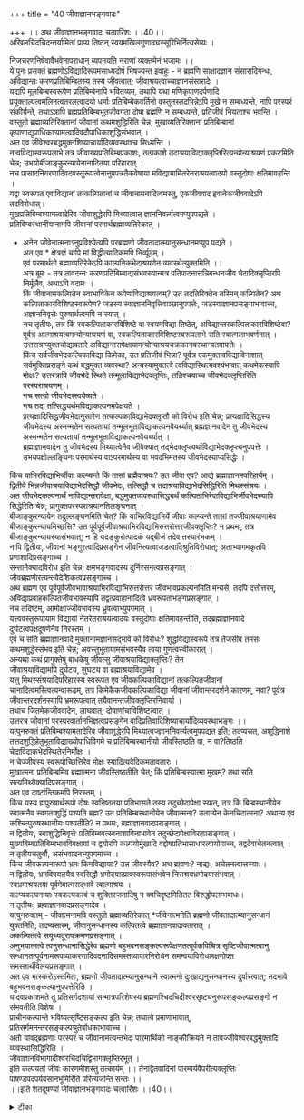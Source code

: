 +++
title = "40 जीवाज्ञानभङ्गवादः"

+++
।। अथ जीवाज्ञानभङ्गवादः चत्वारिंशः ।।40।।  
अखिलचिदचिदन्तर्यामितां प्राप्य तिष्ठन् स्वयमखिलगुणाढ्यस्सूरिभिर्नित्यसेव्यः ।  
  
निजचरणनिषेवावैभवेनापराधान् व्यपनयति नराणां व्यक्तमेनं भजामः ।।  
ये पुनः प्रसक्तं ब्रह्मणोऽविद्यादिरूपमसाध्यदोषं भिषज्यन्त इवाहुः - न ब्रह्मणि साक्षादज्ञान संसारादिगन्धः, अविद्यान्तः करणप्रतिबिम्बितस्य तस्य जीवत्वात्; जीवाश्रयत्वाच्चाज्ञानसंसारादेः ।  
 यद्यपि मूलबिम्बस्वरूपेण प्रतिबिम्बेनापि भवितव्यम्, तथापि यथा मणिकृपाणदर्पणादि प्रयुक्ताल्पत्वमलिनत्वतरलत्वादयो धर्माः प्रतिबिम्बैकवर्तिनो वस्तुतस्तदभिन्नेऽपि मुखे न सम्बध्यन्ते, नापि परस्परं संकीर्यन्ते, तथाऽत्रापि ब्रह्मप्रतिबिम्बभूतजीवगता दोषा ब्रह्मणि न सम्बध्यन्ते, प्रतिजीवं नियताश्च भवन्ति ।  
 वस्तुतो ब्रह्माव्यतिरिक्तानां जीवानां कथमशुद्धिरिति चेन्न; मुखाव्यतिरिक्तानां प्रतिबिम्बानां कृपाणाद्युपाधिकश्यामत्वादिवदौपाधिकाशुद्धिसंभवात् ।  
 अत एव जीवेश्वरबद्धमुक्तशिष्याचार्यादिव्यवस्थाश्च सिध्यन्ति ।  
 नन्वविद्यास्वरूपलाभे तत्र जीवाख्यप्रतिबिम्बप्रकाशः, तत्प्रकाशे तदाश्रयाविद्याक्लृप्तिरित्यन्योन्याश्रयणं प्रकटमिति चेन्न; उभयोर्बीजाङ्कुरन्यायेनानादितया परिहारात् ।  
 नच प्रासादनिगरणादिवदवस्तुरूपत्वेनानुपपन्नतैकवेषाया मविद्यायामितरेतराश्रयत्वादयो वस्तुदोषाः क्षतिमावहन्ति ।  
 यद्वा स्वरूपत एवाविद्यानां तत्कल्पितानां च जीवानामनादित्वमस्तु, एकजीववाद इवानेकजीववादेऽपि तदविरोधात्।  
 मुखप्रतिबिम्बश्यामत्वादेरिव जीवाशुद्धेरपि मिथ्यात्वात् ज्ञाननिवर्त्यत्वमप्युपपद्यते ।  
 प्रतिबिम्बस्थानीयानामपि जीवानां परमार्थब्रह्माव्यतिरेकात् ।  
 * अनेन जीवेनात्मनाऽनुप्रविश्येत्यपि परब्रह्मणो जीवतादात्म्यानुसन्धानमप्युप पद्यते ।  
 अत एव * क्षेत्रज्ञं चापि मां विद्धीत्यादिकमपि निर्व्यूढम् ।  
 एवं परमार्थतो ब्रह्माव्यतिरेकेऽपि काल्पनिकभेदाश्रयणेन व्यवस्थेत्युक्तमिति ।।  
अत्र ब्रूमः - तत्र तावदन्तः करणप्रतिबिम्बाद्यसंभवस्यान्यत्र प्रतिपादनात्तन्निबन्धनजीव भेदादिक्लृप्तिरपि निर्मूलैव, अथाऽपि वदामः ।  
 किं जीवानामकल्पितेन स्वाभाविकेन रूपेणाविद्याश्रयत्वम्? उत तदतिरिक्तेन तस्मिन् कल्पितेन? अथ कल्पिताकारविशिष्टस्वरूपेण? जडस्य स्वाज्ञाननिवृत्तिवाञ्छानुपपत्तेः, जडस्याज्ञानप्रसङ्गाभावाच्च, अज्ञाननिवृत्तेः पुरुषार्थत्वमपि न स्यात् ।  
 नच तृतीयः, तत्र किं स्वकल्पिताकारविशिष्टे वा स्वयमविद्या तिष्ठेत्, अविद्यान्तरकल्पिताकारविशिष्टेवा? पूर्वत्र आत्माश्रयत्वमन्योन्याश्रयणं वा, स्वकल्पिताकारविशिष्टस्वरूपलाभे सति स्वात्मलाभवर्णनात् ।  
उत्तरात्राप्युक्तचोद्यावतारे अविद्यान्तरापेक्षायामन्योन्याश्रयचक्रकानवस्थान्यतमापत्तेः ।  
 किंच सर्वजीवभेदकल्पिकाविद्या किमेका, उत प्रतिजीवं भिन्ना? पूर्वत्र एकमुक्तावविद्याविनाशात् सर्वमुक्तिप्रसङ्गे कथं बद्धमुक्त व्यवस्था? अन्यस्यामुक्तत्वे त्वविद्यास्थित्यवश्यंभावात् कथमेकस्यापि मोक्षः? उत्तरत्रापि जीवभेदे स्थिते तन्मूलाविद्याभेदक्लृप्तिः, तन्निश्चयाच्च जीवभेदक्लृप्तिरिति परस्पराश्रयणम् ।  
 नच सत्यो जीवभेदस्त्वयेष्यते ।  
 नच तदा तत्सिद्ध्यर्थमविद्याकल्पनमपेक्षयते ।  
 प्रत्यक्षादिसिद्धजीवभेदानुसारेण तत्कल्पकाविद्याभेदक्लृप्तौ को विरोध इति चेन्न; प्रत्यक्षादिसिद्धस्य जीवभेदस्य अस्मन्मतेन सत्यतायां तन्मूलभूताविद्याकल्पनवैयर्थ्यात् ब्रह्मज्ञानवादेन तु जीवभेदस्य अस्मन्मतेन सत्यतायां तन्मूलभूताविद्याकल्पनवैयर्थ्यात् ।  
 ब्रह्माज्ञानवादेन तु जीवभेदस्य मिथ्यात्वेनैव जीवैक्यात् तद्भेदक्लृप्त्यर्थाविद्याभेदक्लृप्त्यनुपपत्तेः ।  
 उभयपक्षोल्लङ्घिनः परमार्थस्य वाऽपरमार्थस्य वा भवदभिमतस्य जीवभेदस्याप्यसिद्धेः ।  
   
किंच याभिरविद्याभिर्जीवाः कल्प्यन्ते किं तासां ब्रह्मैवाश्रयः? उत जीवा एव? आद्ये ब्रह्माज्ञानमपरिहार्यम् ।  
 द्वितीये भिन्नजीवाश्रयाविद्याभेदसिद्धौ जीवभेदः, तत्सिद्धौ च तदाश्रयाविद्याभेदसिद्धिरिति मिथस्संश्रयः ।  
 अत जीवभेदकल्पनार्थं नाविद्यान्तरापेक्षा, बद्धमुक्तव्यवस्थासिद्ध्यर्थं कल्पिताभिरेवाविद्याभिर्जीवभेदस्यापि सिद्धेरिति चेन्न; प्रागुक्तपरस्पराश्रयानतिलङ्घनात् ।  
 बीजाङ्कुरन्यायेन तदुल्लङ्घनमिति चेत्? किं याभिरविद्याभिर्ये जीवाः कल्प्यन्ते तासां तज्जीवाश्रयाणामेव बीजाङ्कुरन्यायमिच्छसि? उत पूर्वपूर्वजीवाश्रयाभिरविद्याभिरुत्तरोत्तरजीवक्लृप्तिः? न प्रथमः, तत्र बीजाङ्कुरन्यायस्यासंभवात्; न हि यदङ्कुरोत्पादकं यद्बीजं तदेव तस्यारंभकम् ।  
नापि द्वितीयः, जीवानां भङ्गुरत्वादिप्रसङ्गेन जीवनित्यत्वाजडत्वादिश्रुतिविरोधात्; अताभ्यागमकृतवि प्रणाशादिप्रसङ्गाच्च ।  
 सन्तानैक्यादविरोध इति चेन्न; क्षमभङ्गवादस्य दुर्निरसनत्वप्रसङ्गात् ।  
 जीवब्रह्मणोरत्यन्तवैदेशिकत्वप्रसङ्गाच्च ।  
 अथ ब्रह्मण एव पूर्वपूर्वजीवभावाश्रयाभिरविद्याभिरुत्तरोत्तर जीवभावप्रकल्पनमिति मन्यसे, तदपि दत्तोत्तरम्, अविद्याप्रवाहकल्पितजीवभावस्यापि तद्वत्प्रवाहानादित्वे ध्रवरूपताभङ्गप्रसङ्गात् ।  
 नच तदिष्टम्, आमोक्षाज्जीवभावस्य ध्रुवत्वाभ्युपगमात् ।  
 यत्त्ववस्तुरूपायाम विद्यायां नेतरेतराश्रयत्वादयः वस्तुदोषाः क्षतिमावहन्तीति, तद्ब्रह्माज्ञानवादे दुर्घटत्वपक्षदूषणेनैव निरस्तम् ।  
 एवं च सति ब्रह्माज्ञानवादे मुक्तानामज्ञानसद्भावे को विरोधः? शुद्धविद्यास्वरूपे तत्र तेजसीव तमसः कथमशुद्धेस्संभव इति चेन्न; अवस्तुभूतायामसंभवस्यैव त्वया गुणत्वस्वीकारात् ।  
 अन्यथा कथं प्रागुक्तेषु बाधकेषु जीवत्सु जीवाश्रयाविद्याक्लृप्तिः? तेन   
जीवाश्रयाविद्यामपि दुर्घटय, सुघटय वा ब्रह्माश्रयाविद्यामेव ।  
 यत्तु मिथस्संश्रयादिपरिहारस्य स्वरूपत एव जीवकल्पिकाविद्यानां तत्कल्पितजीवानां चानादित्वमस्त्वित्यन्वारूढम्, तत्र किमेकैकजीवकल्पिकाविद्या जीवानां जीवान्तरदर्शने कारणम्, नवा? पूर्वत्र जीवान्तरदर्शनस्यापि भ्रमरूपत्वात् तयैवानन्तजीवक्लृप्तिरनिवार्या ।  
 तथाच जितमेकजीववादेन, लाघवात्; दोषाणांचाविशिष्टत्वात् ।  
 उत्तरत्र जीवानां परस्परवार्तानभिज्ञत्वप्रसङ्गेन वादिप्रतिवादिशिष्याचार्यादिव्यवस्थाभङ्गः ।।  
यत्पुनरुक्तं प्रतिबिम्बश्यामतादेरिव जीवाशुद्धेरपि मिथ्यात्वज्ज्ञाननिवर्त्यत्वमुपपद्यत इति; तदप्यसत्, अशुद्धिनाशे तत्तदशुद्धिहेतुभूताविद्याख्योपाधिविगमे च प्रतिबिम्बस्थानीयो जीवस्तिष्ठति वा, न वा?तिष्ठति चेदाविद्यकभेदस्थितेरनिर्मोक्षः ।  
 न चेज्जीवस्य स्वरूपोच्छित्तिरेव मोक्षः स्यादित्यवैदिकमतावतारः ।  
मुखात्मना प्रतिबिम्बमिव ब्रह्मात्मना जीवस्तिष्ठतीति चेत्; किं प्रतिबिम्बस्यात्मा मुखम्? तथा सति सत्यमिथ्यैक्यादिप्रसङ्गात् ।  
 अत एव दार्ष्टान्तिकमपि निरस्तम् ।  
 किंच यस्य ह्यपुरुषार्थरूपो दोषः स्वनिष्ठतया प्रतिभासते तस्य तदुच्छेदापेक्षा स्यात्, तत्र किं बिम्बस्थानीयेन स्वात्मनैव स्वगताशुद्धिं पश्यति ब्रह्म? उत प्रतिबिम्बस्थानीयेन जीवात्मना? उतान्येन केनचिदात्मना? अथान्य एव कश्चित्पुरुषस्थानीयः पश्यतीति? न प्रथमः, ब्रह्माज्ञानवादप्रसङ्गात् ।  
 न द्वितीयः, स्वाशुद्धिनिवृत्तेः प्रतिबिम्बवत्स्वनाशाविनाभावेन तदुच्छेदापेक्षाविरहप्रसङ्गात् ।  
 मुख्यबिम्बप्रतिबिम्बभावविवक्षायां च द्वयोरपि कल्पयोर्मुखादि वद्दोषप्रतिभासाधारत्वायोगाच्च, तद्वदेवाचेतनत्वात् ।  
 न तृतीयचतुर्थौ, असंभवादनभ्युपगमाच्च ।  
 किंच जीवकल्पनारूपो भ्रमः किमविद्यायाः? उत जीवस्यैव? अथ ब्रह्मणः? नाद्यः, अचेतनत्वात्तस्याः ।  
 न द्वितीयः, भ्रमविषयतयैव स्वसिद्धौ भ्रमोदयात्प्राक्स्वरूपासंभवेन निराश्रयभ्रमोदयासंभवात् ।  
 स्वभ्रमाश्रयतया पूर्वमेवात्मसद्भावे त्वात्माश्रयः ।  
 कल्प्यकल्पनायाः स्वकल्पकत्वं च शुक्तिरजतादिषु न क्वचिद्दृष्टमितितत विरुद्धोपलम्भबाधः।  
 न तृतीयः, ब्रह्माज्ञानवादप्रसङ्गादेव ।  
 यत्पुनरुक्तम् - जीवात्मनामपि वस्तुतो ब्रह्माव्यतिरेकात् *जीवेनात्मनेति ब्रह्मणो जीवतादात्म्यानुसन्धानं युक्तमिति; तदप्यसारम्, जीवानुसन्धानस्य कल्पितत्वे ब्रह्माज्ञानवादावतारात् ।  
 अकल्पितत्वे सयूथ्यदूरापक्रमणप्रसङ्गात् ।  
 अनुभयात्मत्वे त्वनुसन्धानासिद्धेरेव ब्रह्मणो बहुभवनसङ्कल्परूपेक्षणतत्पूर्वकविचित्र सृष्टिजीवात्मत्वानु सन्धानतत्पूर्वनामरूपव्याकरणादिवदनादिसमस्तव्यापारनिरोधेन समन्वयाविरोधलक्षणोक्त समस्तार्थविलयप्रसङ्गात् ।  
 अत एव भास्करोऽस्तमितः, ब्रह्मणो जीवतादात्म्यानुसन्धाने स्वात्मनो दुःखाद्यनुसन्धानस्य दुर्वारत्वात्; तदभावे बहुभवनसङ्कल्पानुपपत्तेरिति ।  
 यादवप्रकाशमते तु प्रतिसर्गदशायां सन्मात्रपरिशेषस्य ब्रह्मणश्चिदचिदीश्वरसृष्ट्यनुरूपसङ्कल्पप्रसङ्गो न संभवतीति विशेषः ।  
 प्राचीनकल्पान्ते भविष्यत्सृष्टिसङ्कल्प इति चेन्न; तथात्वे प्रमाणाभावात्, प्रतिसर्गमनन्तरसङ्कल्पश्रुतेर्बाधकाभावाच्च ।  
 अतो यावद्ब्रह्मणाः परस्परं च जीवानामत्यन्तभेदः पारमार्थिको नाङ्कीक्रियते न तावज्जीवेश्वरबद्धमुक्तादि व्यवस्थासिद्धिरिति ।  
जीवाज्ञानविभागादीश्वरचिदचिद्विभागक्लृप्तिरभूत् ।  
 इति कल्पयतां जीवः कारणमीशस्तु तत्कार्यम् ।। तेनाद्वैतवादिनां पारम्पर्यवैपरीत्यक्लृप्तिः पाषण्डपदपर्यवसानभूमिरिति परित्यजन्ति सन्तः ।।  
।।इति शतदूषण्यां जीवाज्ञानभङ्गवादः चत्वारिंशः ।।40।।

<details><summary>टीका</summary>

प्रसङ्गसङ्गतिमभिप्रेत्य वादार्थं सङ्गृहणातिः - अखिलेति । अखिलगुणानि निखिल चिदचिदन्तर्यामी(+)त् जीवगतामज्ञानमिति ब्रह्मणो दोषाभावो वक्तव्यः । न त्वभेदे ज्ञत्वे तदभिन्नस्य जीवस्यज्ञत्वायोगात् जीवस्याज्ञानाश्रयत्वजीवाभिन्नब्रह्मणोप्यज्ञत्वप्रसङ्गादिति मायिना ब्रह्मणोविद्याविरहे जीवोविद्येति व्यवस्था वक्तुं न शक्यत इति वादार्थ सङ्ग्रहः । ब्रह्मणः प्रसक्त इति । संसारस्य जीवगतत्वात्तन्मूलभूता ज्ञानमपि तद्गतमेवेति तदभिन्नस्य ब्रह्मणो न ज्ञानसंसारानादिः । निर्दोषश्रुति विरुद्धमिति ब्रह्मणो दोषपरिहारमाहुरित्यर्थः । इव शब्देन परिहारस्यासाध्यत्वं धीत्यते । साक्षादिति जीवद्वारा ज्ञानासम्बन्धादिति भावः । संसारोजन्म । आदिशब्देन तत्कार्य परिग्रहः । मतभेदेना विद्यान्तः करण प्रतिबिम्बित (+++) प्रतिबिम्बयोरभेदाज्जीवगतधर्मा ब्रह्मणि स्युः । तत्तज्जीवगतधर्माणामपि परस्परसाङ्कर्याप्रसङ्ग इति । शङ्कतेः - यद्यवीत्यादिना प्रतिबिम्बमूलभूतस्य बिम्बस्यस्वरूप धर्मो यस्येति तथोक्तः । तथा च प्रतिबिम्बगतधर्मबि (+++)यं नियमस्साधुः । बिम्बे सतामपि धर्माणां प्रति बिम्बेदर्शनादित्याहः - तथापीति । तथा च जीव गतदोषा न ब्रह्मणि स्युरिति भावः । माभूज्जीवगतशुद्धिज्जीवेत्याशङ्कतेः - वस्तुतो ब्रह्मेति । स्वतो वर्तुलाद्यपि मुख्य दै(+++) ब्रह्मशुद्धयाशुद्धस्यापि जीवस्यौपाधिकाशुद्धौ बाधकाभावादिति परिहरतिः - न मुखेति । अत एवेति । बिम्बधर्माणां प्रतिबिम्बे तिरोहितत्वात्प्रतिबिम्बधर्माणां बिम्बगतत्वाभावात्तत्त प्रतिबिम्बधर्माणां परस्परमसाङ्कर्याच्चेत्यर्थः । नन्वविद्यास्वरूपे सिद्धे तदुपाधौ प्रतिबिम्बप्रकाशः तत्प्रकाशे सति तत्समानकालीन प्रतिबिम्बत्वलाभात्प्रतिबिम्ब जीवाश्रया विद्यासिद्धिरित्यन्योन्याश्रय इत्याशङ्क्य प्रतिबिम्बन्तराश्रिताविद्योपाधिना प्रतिबिम्बान्तरप्रकाशे तदाश्रयाविद्यान्तरं तदविद्यया च प्रति बिम्बान्तरमिति बीजाङ्कुरन्याया द्वा अविद्यायामिथ्यात्वे नेतरेत्तराश्रयत्वरूपानुपपत्तेर्भूषणत्वाद्वा अविद्याजीव तत्सम्बन्धानां आधरस्वरूपत एवानादित्वाद्वा न दोष इत्याहः - नन्वित्यादिना । नन्वेक जीववादिनैव स्वरूपानादित्वस्थोक्तत्वादनेक जीववादे कथमयं परिहार उच्यत इत्याशङ्क्य एकजीववाद इव जीवानादित्वश्रुतेस्दंगीकारे विरोधाभावादित्याहः - एकजीववाद इति । ननूपाधि प्रयुक्तधर्माणां भेदानां घटाकाशादिगतानां सत्यत्वदर्शनान्न जीवगताशुद्धेरौपाधिकत्वान्मिथ्यात्वमुपपद्यते । तदभाने च ज्ञान निवर्त्यता स्यात्तदभावे च मोक्षस्य तत्वज्ञान साध्यता न स्यात् । जीवगतशुद्धेरेवमोक्षत्वादित्याशङ्क्य प्रतिबिम्बोपाधि प्रयुक्तधर्मस्य मिथ्यात्वदर्शनादिहाप्यशुद्धेर्मिथ्यात्वं ज्ञाननिवत्यत्वं चोपपद्यत इति परिहरतिः - मुखेति । नन्वेवं जीवस्य ब्रह्म प्रतिबिम्बरूपत्वे बिम्बप्रतिबिम्बयोभिन्नयोर्विरोधेना - भेदायोगाद्ब्रह्मणो जीवतादात्म्यानुसंधानं न स्यादित्याशङ्क्य समानसत्ताकयोरेवाभेदयोर्विरोधात् भेदस्य पारमार्थिकत्वात् भेदस्यानिर्वचनीयत्वाद्भेदेसत्यपि जीवतादात्म्यमुपपद्यत एवेत्याहः - प्रतिबिम्बेति । तर्हि पारमार्थिकाभेदे जीवब्रह्म साङ्कर्य स्यादित्याशङ्क्य पूर्वोक्तं स्मारयतिः - एकमिति (+++) तस्य प्रतिबिम्बासम्भव उक्त इत्यर्थः । अकल्पितेनेति । विशेष्यमात्रस्य भोजनान्वयेऽपि दण्डीभुक्त इति व्यवहारात्स्वरूपेण तदाश्रयत्वेऽपि जीवस्याज्ञानाश्रयत्व नाविरुद्धमिति भावः । उत तदतिरिक्तेनेति । स्वर्गीध्वस्त इति व्यवहारस्य विशेषणमात्रान्वयेऽपि सम्भवादिति भावः । इष्टापत्तिमाहः - जडस्येति । नित्यत्वं यवदाश्रयानुबन्धित्वं । जडस्य यावत्स्वरूपाज्ञतया तस्मिन् सत्येव तदज्ञान निवृत्तिरनु - पपन्नेत्यर्थः । ननु जडस्य न भावरूपाज्ञानं यावत्स्वरूपानुबन्धि किन्तु ज्ञानाभावारूपं । तथा च स्वाश्रये सत्येव तदज्ञाननिवृत्तिरनुपपन्नेत्यर्थः । ननु जडस्य न भावरूपाज्ञानं यावत्स्वरूपानबन्धि किन्तु ज्ञानाभावरूपं तथा च स्वाश्रये सत्येव तदज्ञाननिवृत्तिरस्त्वित्याशङ्क्य जडत्वात्स्वज्ञाननिवृत्ति वाच्छब्दानुपपत्तेरज्ञाननिवृत्तेरर्थ्यमानत्वाभावाज्जडत्वादेवाखण्डानन्दाभासा प्रसक्त्या तदभवासार्थक्तप्राज्ञानस्याप्यप्रसक्तेस्तन्निवृत्तेः पुरुषार्थत्वासम्भवामोक्षशास्त्रव्याक्तोप इत्याहः - जडस्य स्वाज्ञानेत्यादिना । तृतीयेपीति । जडाज्ञानवादस्तदवस्थः । अज्ञानस्य व्यासज्यवृत्तित्वाभ्युपगमे च मुक्तिससारयोरपि तथात्वापत्तिरित्यभिप्रायेणाहः - नापीति । विकल्पमुखेन दूषणान्तरमाह तत्र किमिति । किं स्वकल्पिताकरः स्वयमेव उत धर्मान्तरं नाद्य इत्याहः - पूर्वत्रेति । द्वितीय आहः - अन्योन्येति नन्वविद्या स्वकल्पिताकार विशिष्टमात्मानमाश्रयति चेत्कथमात्माश्रयः कथं च न्योन्याश्रयः । आश्रयणस्य कल्पिताकारवैशिष्ट्यापेक्षायांमपि स्वरूपे तदनपेक्षणादित्यत्राहः - स्वकल्पितेति । कदाचिदप्यज्ञानस्य निराश्रयत्वनङ्गीकाराश्रयणं विनास्वरूपं नास्तीति भावः । अविद्यान्तरकल्पिताकर विशिष्टऽविद्यातिष्ठतीति पक्षे अविद्यान्तरस्य स्वकल्पिताकारविशिष्टे वृत्त्यङ्गीकारे पूर्ववदात्माश्रयादि प्रसङ्गेनाविद्यान्तरकल्पिताकारविशिष्टाश्रयत्वेवक्तव्ये तस्याविद्यान्तरस्य स्वनिर्वाह्याश्रयत्वाकारक विद्यापेक्षयामन्योन्याश्रयः स्वनिर्वाह्यनिर्वाहया विद्यान्तरापेक्षायां कथं तत्परिजिहीर्षयाविद्यान्तरा पेक्षायांमनवस्थेत्याहः - उत्तरत्रेति । एवं जीवश्रयत्वे दूषणमुक्त्वा प्रसङ्गादज्ञाने दूषणान्तरमाहः - किञ्चेति । सर्वमुक्तिप्रसङ्गइत्यनन्तरं कथमन्यस्य सम्बन्धइत्यध्याहारः । एवमुक्तत्वे ह्येविद्याविनाशादविद्यानन्तरां भावात्सर्वमुक्तिर्वास्यादमुक्तत्वे एकस्याप्यज्ञान विनाशाभावात्सर्वेषामप्यविद्यावत्वात्सर्वबन्धः स्यादिति न व्यवस्थेत्यर्थः । उत्तरत्रेति । जीवभेदेनिश्चिते तद्भेदोपपादकतया च विद्याभेदक्त्यप्तिः क्लप्ते चाविद्याभेदे उपाधिभेदादुपधेयभेदावश्यकतया जीवभेद क्लृप्तिरिति परस्पराश्रय इत्यर्थः । ननु त्वन्मतइव जीवभेदनिश्चयस्य नोपाधिभेद निश्चयधीनतेत्याशङ्क्यास्मन्मतो जीवभेदस्य सत्यतयोपाध्यन पेक्षत्वाज्जीवभेदस्य तद्ज्ञानमुपाधिभेद ज्ञानाधीनमेव । न हि घटादि भेद ज्ञानाभावे आकाशभेद ज्ञानं दृष्टमित्यभिप्रायेणाहः - न च सत्य इति । गत्यन्तराभावज्जीवभेदस्य सत्यत्वमिष्यत इत्याशङ्क्याविद्याभेदकल्पनमेव तथा सत्युपपन्नमित्याहः - न च तदेति । ननु प्रत्यक्षेण श्रुतिस्मृतिभ्यां च जीवभेदस्यसिद्धौ स्वाभाविकस्य तस्य श्रुति स्मृतिभ्यामेव निरासात्तस्योपाधिकत्वसिद्धये विद्याभेदकल्पनमुपपद्यत इत्याशङ्कतेः - प्रत्यक्षादीति सिद्धो जीवभेदोस्मन्मत इव सत्य एवेष्यते उत ब्रह्माज्ञानमत इव मिथ्यात्वेनेति विकल्पमभिप्रेत्य क्रमेण दूषयतिः - प्रत्यक्षेति । जीवभेदस्य मिथ्यात्वेनैव जीवभेदस्याभावेनेत्यर्थः । ब्रह्माज्ञानवादे व्यावहारिकोऽपि जीवभेदोनास्तीति भावः । ननु जीवभेदोऽस्तु स च कल्पित इत्यत्राहः - उभयेति । स्वाभाविक (+++) च जीवभेदस्यायोगेन तव व्यावहारिक जीवभेद एव न स्यादित्यर्थः । उत्तरपक्ष एवाहः - किं चेति । अपरिहार्यमिति । तत्र चानुपपत्तिरुक्तैवेति भावः । द्वितीयेऽविद्याभेदे सति जीवभेदः तस्मिंश्च सति जीवभिदाश्रयत्वं तस्मिंश्च सत्यविद्याभेद इति चक्रकमभिप्रेत्याहः - द्वितीय इति ।। मिथ्यस्संश्रयश्चक्रकमित्यर्थः । अनन्तरोक्तस्यान्योन्याश्रयस्य परिहारं शङ्कतेः - अथ जीवेति । बद्धेति । इदानीं बद्धस्यानुभवाच्छुकादिमुक्तेश्च प्रमाणसिद्धत्वात्स्वाभाविक भेदस्य च निषेधाद्वादाद्युक्तमन्योन्याश्रयं स्मारयति प्रागुक्तेति । तदेव तस्यारम्भकमिति । तदङ्कुरमेवतद्बीजारम्भकमित्यर्थः । भङ्गुरत्वादिति । आदिशब्देनोत्पत्तिर्गृह्यते । वैदेशिकत्वप्रसङ्गादिति । भेदप्रसङ्गादित्यर्थः । एकस्य ब्रह्मणोऽनेकैर्जीवैरभेदानुपपत्तिरिति भावः जीवभावश्रयाभिरिति । जीवभावाधीनाभिरित्यर्थः । क्वचित्तु जीवाश्रयाभिरिति पाठः । स सुगम एव । दत्तोत्तरत्वमुपपादयतिः - अविद्येति । तद्वदिति । जीवकल्पकाविद्यावदीत्यर्थः। तदेव दूषणं स्मारयति एवं चेति । तेनेति । जीवाश्रयाविद्याङ्गीकारे ब्रह्माश्रया विद्यापि दुष्परिहरेति भावः । अन्वारूढमिति । कल्पितस्य सादित्वनियमेप्यनादित्वमभ्युपगतमित्यर्थः । एकैकेति । जीवकल्पिता एकैकाविधेत्यर्थः पूर्वत्रेति । एकस्य जीवस्येतरजीवदर्शनं हि भ्रमरूपमेवा अतस्तत्रार्थाभावत्सोऽपि स्वाप्नजीवान्तरजीवान्तरवत्तदविद्या कल्पित इति वाच्यं । एवं जीवान्तरस्यापि जीवान्तरदर्शनं भ्रमरूपमिति तद्दृष्ठजीवान्तरमपि तदविद्याकल्पितं वाच्यं ततश्चानेकजीववादे प्रतिस्वप्नमिव बहुजीवकल्पनाप्रसङ्गादेक एव जीवः स्वाप्नन्यायेन तत्कल्पित जीवान्तरमित्यङ्गीकारे लाघवमित्येकशरीरैकजीववाद एव वरमित्यर्थः । परस्परेति । परस्परज्ञानाभावाच्छिष्यस्याज्ञातत्वे कस्मा उपदिशेदाचार्यस्य चा ज्ञातत्वे कमुपगच्छेदिति व्यवस्था न स्यादित्यर्थः । अशुद्धिः - ज्ञातृत्वादिः। (+++)दिति भाव - न चेदिति । प्रतिबिम्बस्यैव जीवत्वादिति भावः । मुखात्मना - बिम्बभूतमुखात्मनेत्यर्थः । प्रतिबिम्बात्मा प्रतिबिम्बस्य स्वरूपमित्यर्थः ।सत्यमिथ्यैक्यादि प्रसङ्गादिति । प्रतिबिम्बस्यमिथ्याभूतत्वादित्यर्थः । (+++)कं जीवोब्र (+++)तमित्यर्थः ।किञ्चाशुद्धिनिरासतत्साधनानुष्ठानादेवान्यथा श्रवणादिरूप तत्साधन वैयर्थ्यापत्तेः तदनुष्ठानं च तत्फलभूताशुद्धिनिवृत्तिभ्यां विनानोपपद्यते तदिच्छा चत्वन्मते न सम्भवति अशुद्धि (+++) शपर्यवसितत्वादतो नाशुद्ध्युच्छेदोपपत्तिरित्याहः - किञ्चेति । बिम्बस्थनीयेनेति । लोकसिद्धमुखादिबिम्बस्वरूपेणेत्यर्थः । प्रतिबिम्बस्थानीयेनलोकसिद्धमुखादिबिम्बस्वरूपेणेत्यर्थः । प्रतिबिम्बवदिति - प्रतिबिम्बस्थले श्यामतानिवृत्तेः प्रतिबिम्बनिवृत्त्यविनाभाववदित्यर्थः । किञ्च ब्रह्मजीवयोः बिम्बप्रतिबिम्बभावः किं मुख्यः उत अमुख्यः । आद्येत्वदभिमत व्यवस्थाया असिद्धिरित्यभिप्रेत्यद्वितीयं दूषयतिः - मुख्येति । द्वयोरिति । ब्रह्मणो जीवस्य वा दोष प्रतिभासाश्रयत्वपक्षयोरित्यर्थः ।आदिशब्देन प्रतिमुखपरिग्रहः । तद्वदेवेति । चाक्षुपस्यैव प्रतिबिम्बोपपादनात्तस्य च जडत्वान्मुख्यबिम्बप्रतिबिम्बभावांगीकारेजीवब्रह्मणोश्चेतनत्व प्रसङ्ग इत्यर्थः । यथा सङ्ख्य दू (+++) द्वितीय इति । भ्रमात्प्राक् जीव सिद्धौ तस्य भ्रमाश्रयत्वेमेवानुपपन्नं ज्ञातुरेव तदाश्रयत्वात् ज्ञातुश्च ज्ञानकारणविशेषत्वात्कारणस्य पूर्ववर्तित्वावश्यं भावदिति भावः । स्वभ्रमाश्रयतयेति । स्वस्यैव सिद्धहेतुभ्रमाश्रयत्वात्प्राक् स्वस्यासिद्धेः स्वजन्यभ्रमाश्रयत्वायोगात्स्वसिद्धेः पूर्वं स्वस्य सत्वावश्यकतयाऽत्माश्रय इत्यर्थः । विरुद्धोपलम्भ इति । कल्प्यस्य स्वाकल्पकत्वस्यैवोपलम्भादिति भावः । ब्रह्माज्ञानवादेति । भ्रमसमानाश्रयत्वादज्ञानस्येति भावः । जीवानुसन्धानस्येति । जीवतादात्म्यगोचारानुसन्धानस्य कल्पितविषयत्वे भ्रमतया तद्धेतुभूताज्ञानं ब्रह्मणस्स्यादित्यर्थः । अकल्पितत्वे अकल्पितविषयस्य सत्यत्वे - नाद्वैत हानिः । ब्रह्म स्वरूपत्वे जडत्वापत्तिरिति तदङ्गीकारे सिद्धान्त विरोध इत्यर्थः । सयूथ्यसीन्न इति पाठेऽपसिद्धान्त इत्यर्थः । सथूथ्यदूरापक्रमप्रसङ्गादिति पाठः । तदाप्येवमेवार्थः । अनुभयात्मकत्व इति । सत्यमिथ्या विलक्षणविषयत्वे निरूपाख्यत्वमेव विषयस्यस्यादित्यर्थः । ब्रह्मण इत्यादि । जीवभावस्य निरुपाख्यात्वे बहुभवनस्यापि तथात्वात्सङ्कल्प तत्पूर्वक जगत्सृष्टि जीवत्मत्वानुसन्धान पूर्वकानु प्रवेशानुसन्धान तत्पर्वूक नामरूपव्याकरणादिनामसिद्धौ ब्रह्मणो जगत्कारणत्व प्रतिपादकशारीरकप्रथमाध्यायस्य तदविरोध प्रतिपादक द्वितीयाध्यायस्योच्छेद एव स्यादित्यर्थः । एवं शङ्करमते जीवभावानुसन्धानं नोपपद्यत इत्युक्तं । प्रसङ्गाद्भास्करमतेप्यनुपपत्तिमाहः अत एवेति । वक्ष्यमाणयुक्तेरित्यर्थः । तादात्म्यानुसन्धानमेव माभूदित्याशङ्क्यानेन जीवेनेतिविरोत्वाद्दूषणन्तरमाहः - तदभाव इति । भास्करमते हि ब्रह्मणो बहुभवनं जीवभाव एव । तदभावेतरभावः स्यादिति भावः । यादवमते दूषणान्तरमप्याहः - यदवेति सन्मात्र परिशेषस्य सन्मात्रं परिशिष्टं यस्मिन् तत् - सन्मात्रपरिशेष कारणाभावादिति भावः । प्राचीनेति । तदा सङ्कल्पकारणसत्वादिति भावः । प्रत्युतविपरीतप्रमाणमेव नास्तीत्याह प्रतिसर्गमनन्तरेति । सदेवसौम्येत्यादिना प्रळये सन्मात्रकंप्रतिपाद्यं तदैक्षतेति - सन्मात्रस्यैव बहुभवनसङ्कल्यप्रतिपादनेनार्थात्सङ्कल्पस्य प्रळयानन्तर्य सिद्धेरित्यर्थः ।केचि जीवाज्ञानभेदेन प्रथमं ब्रह्मविभज्यते अनन्तरमीश्वर इति वदन्ति । तन्मते "अस्मान्मायी सृजते विश्वमेतत् । तस्मिंश्चान्यो मायया सन्निरुद्धः'' मायान्तु प्रकृति विद्यान्मायिनं तु महेश्वरम् (श्वेत.4.9) (+++) पतिविरोधादनादेयमित्यभिप्रायणानुवदति जीवाज्ञानविभागेत्यादिना ।।
इति वत्सकुलजलधिकौस्तुभ नृसिंहगुरुसुतेन सिंहदेवेन कृतायां शतदूषणी टीकायां चत्वारिंशोवादस्समाप्तः ।।
</details>

